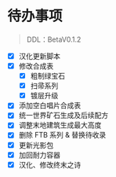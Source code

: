 # 待办事项

> DDL：BetaV0.1.2

- [x] 汉化更新脚本
- [x] 修改合成表
    - [x] 粗制绿宝石
    - [x] 扫帚系列
    - [x] 镀层升级
- [x] 添加空白唱片合成表
- [x] 统一世界矿石生成及后续配方
- [x] 调整末地建筑生成最大高度
- [x] 删除 FTB 系列 & 替换待收录
- [x] 更新光影包
- [x] 加回耐力容器
- [x] 汉化、修改终末之诗
